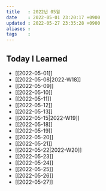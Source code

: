 ```yaml
---
title   : 2022년 05월 
date    : 2022-05-01 23:20:17 +0900
updated : 2022-05-27 23:35:28 +0900
aliases : 
tags    : 
---
```

## Today I Learned
- [[2022-05-01]]
- [[2022-05-08|2022-W18]]
- [[2022-05-09]]
- [[2022-05-10]]
- [[2022-05-11]]
- [[2022-05-12]]
- [[2022-05-13]]
- [[2022-05-15|2022-W19]]
- [[2022-05-18]]
- [[2022-05-19]]
- [[2022-05-20]]
- [[2022-05-21]]
- [[2022-05-22|2022-W20]]
- [[2022-05-23]]
- [[2022-05-24]]
- [[2022-05-25]]
- [[2022-05-26]]
- [[2022-05-27]]
